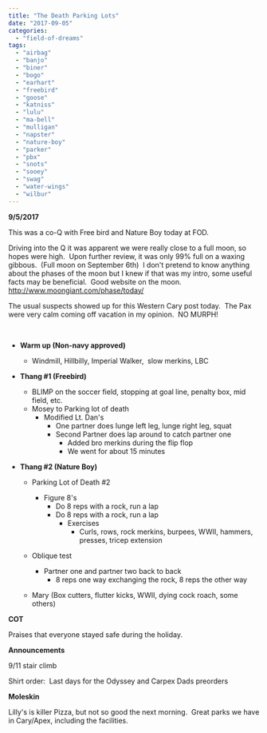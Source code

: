 ```yaml
---
title: "The Death Parking Lots"
date: "2017-09-05"
categories: 
  - "field-of-dreams"
tags: 
  - "airbag"
  - "banjo"
  - "biner"
  - "bogo"
  - "earhart"
  - "freebird"
  - "goose"
  - "katniss"
  - "lulu"
  - "ma-bell"
  - "mulligan"
  - "napster"
  - "nature-boy"
  - "parker"
  - "pbx"
  - "snots"
  - "sooey"
  - "swag"
  - "water-wings"
  - "wilbur"
---
```


**9/5/2017**

This was a co-Q with Free bird and Nature Boy today at FOD.

Driving into the Q it was apparent we were really close to a full moon, so hopes were high.  Upon further review, it was only 99% full on a waxing gibbous.  (Full moon on September 6th)  I don't pretend to know anything about the phases of the moon but I knew if that was my intro, some useful facts may be beneficial.  Good website on the moon.  http://www.moongiant.com/phase/today/

The usual suspects showed up for this Western Cary post today.  The Pax were very calm coming off vacation in my opinion.  NO MURPH!

 

- **Warm up (Non-navy approved)**
    - Windmill, Hillbilly, Imperial Walker,  slow merkins, LBC
- **Thang #1 (Freebird)**
    - BLIMP on the soccer field, stopping at goal line, penalty box, mid field, etc.
    - Mosey to Parking lot of death
        - Modified Lt. Dan's
            - One partner does lunge left leg, lunge right leg, squat
            - Second Partner does lap around to catch partner one
                - Added bro merkins during the flip flop
                - We went for about 15 minutes
- **Thang #2 (Nature Boy)**
    
    - Parking Lot of Death #2
        - Figure 8's
            - Do 8 reps with a rock, run a lap
            - Do 8 reps with a rock, run a lap
                - Exercises
                    - Curls, rows, rock merkins, burpees, WWII, hammers, presses, tricep extension
    
    - Oblique test
        - Partner one and partner two back to back
            - 8 reps one way exchanging the rock, 8 reps the other way
    - Mary (Box cutters, flutter kicks, WWII, dying cock roach, some others)

**COT**

Praises that everyone stayed safe during the holiday.

**Announcements**

9/11 stair climb

Shirt order:  Last days for the Odyssey and Carpex Dads preorders

**Moleskin**

Lilly's is killer Pizza, but not so good the next morning.  Great parks we have in Cary/Apex, including the facilities.
